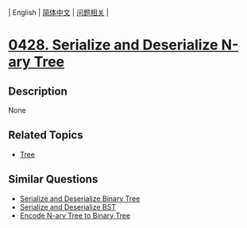 
| English | [简体中文](README.md) | [问题相关](QUESTION.md) |
# [0428. Serialize and Deserialize N-ary Tree](https://leetcode-cn.com/problems/serialize-and-deserialize-n-ary-tree/)
## Description
None
## Related Topics
- [Tree](https://leetcode-cn.com/tag/tree)
## Similar Questions
- [Serialize and Deserialize Binary Tree](../0297/README_EN.md)
- [Serialize and Deserialize BST](../0449/README_EN.md)
- [Encode N-ary Tree to Binary Tree](../0431/README_EN.md)
